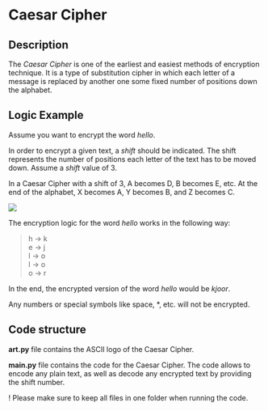 # Caesar Cipher

## Description

The  _Caesar Cipher_ is one of the earliest and easiest methods of encryption technique. It is a type of substitution cipher in which each letter of a message is replaced by another one some fixed number of positions down the alphabet.

## Logic Example

Assume you want to encrypt the word _hello_.

In order to encrypt a given text, a _shift_ should be indicated. The shift represents the number of positions each letter of the text has to be moved down. Assume a _shift_ value of 3.

In a Caesar Cipher with a shift of 3, A becomes D, B becomes E, etc. At the end of the alphabet, X becomes A, Y becomes B, and Z becomes C.

![](https://www.boxentriq.com/img/caesar-cipher-img1.png)

The encryption logic for the word _hello_ works in the following way:
> h &#8594; k  
> e &#8594; j  
> l &#8594; o  
> l &#8594; o  
> o &#8594; r  

In the end, the encrypted version of the word _hello_ would be _kjoor_.

Any numbers or special symbols like space, *, etc. will not be encrypted.

## Code structure

**art.py** file contains the ASCII logo of the Caesar Cipher.

**main.py** file contains the code for the Caesar Cipher. The code allows to encode any plain text, as well as decode any encrypted text by providing the shift number.

! Please make sure to keep all files in one folder when running the code.
